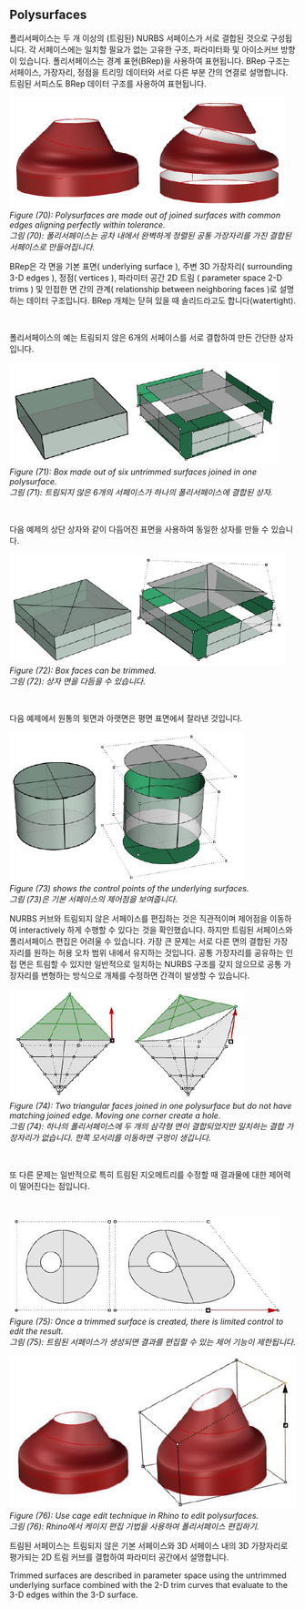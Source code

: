 ## Polysurfaces

폴리서페이스는 두 개 이상의 (트림된) NURBS 서페이스가 서로 결합된 것으로 구성됩니다. 각 서페이스에는 일치할 필요가 없는 고유한 구조, 파라미터화 및 아이소커브 방향이 있습니다. 폴리서페이스는 경계 표현(BRep)을 사용하여 표현됩니다. BRep 구조는 서페이스, 가장자리, 정점을 트리밍 데이터와 서로 다른 부분 간의 연결로 설명합니다. 트림된 서피스도 BRep 데이터 구조를 사용하여 표현됩니다.

![figure70](img\Figure_(70).png) <br>
*Figure (70): Polysurfaces are made out of joined surfaces with common edges aligning perfectly within tolerance.* <br>
*그림 (70): 폴리서페이스는 공차 내에서 완벽하게 정렬된 공통 가장자리를 가진 결합된 서페이스로 만들어집니다.*

BRep은 각 면을 기본 표면( underlying surface ), 주변 3D 가장자리( surrounding 3-D edges ), 정점( vertices ), 파라미터 공간 2D 트림 ( parameter space 2-D trims ) 및 인접한 면 간의 관계( relationship between neighboring faces )로 설명하는 데이터 구조입니다. BRep 개체는 닫혀 있을 때 솔리드라고도 합니다(watertight).

<br>

폴리서페이스의 예는 트림되지 않은 6개의 서페이스를 서로 결합하여 만든 간단한 상자입니다.

![figure71](img\Figure_(71).png) <br>
*Figure (71): Box made out of six untrimmed surfaces joined in one polysurface.* <br>
*그림 (71): 트림되지 않은 6개의 서페이스가 하나의 폴리서페이스에 결합된 상자.*

<br>

다음 예제의 상단 상자와 같이 다듬어진 표면을 사용하여 동일한 상자를 만들 수 있습니다.

![figure72](img\Figure_(72).png) <br>
*Figure (72): Box faces can be trimmed.* <br>
*그림 (72): 상자 면을 다듬을 수 있습니다.*

<br>

다음 예제에서 원통의 윗면과 아랫면은 평면 표면에서 잘라낸 것입니다.

![figure73](img\Figure_(73).png) <br>
*Figure (73) shows the control points of the underlying surfaces.* <br>
*그림 (73)은 기본 서페이스의 제어점을 보여줍니다.*

NURBS 커브와 트림되지 않은 서페이스를 편집하는 것은 직관적이며 제어점을 이동하여 interactively 하게 수행할 수 있다는 것을 확인했습니다. 하지만 트림된 서페이스와 폴리서페이스 편집은 어려울 수 있습니다. 가장 큰 문제는 서로 다른 면의 결합된 가장 자리를 원하는 허용 오차 범위 내에서 유지하는 것입니다. 공통 가장자리를 공유하는 인접 면은 트림할 수 있지만 일반적으로 일치하는 NURBS 구조를 갖지 않으므로 공통 가장자리를 변형하는 방식으로 개체를 수정하면 간격이 발생할 수 있습니다.

![figure74](img\Figure_(74).png) <br>
*Figure (74): Two triangular faces joined in one polysurface but do not have matching joined edge. Moving one corner create a hole.* <br>
*그림 (74): 하나의 폴리서페이스에 두 개의 삼각형 면이 결합되었지만 일치하는 결합 가장자리가 없습니다. 한쪽 모서리를 이동하면 구멍이 생깁니다.*

<br>

또 다른 문제는 일반적으로 특히 트림된 지오메트리를 수정할 때 결과물에 대한 제어력이 떨어진다는 점입니다.

<br>

![figure75](img\Figure_(75).png) <br>
*Figure (75): Once a trimmed surface is created, there is limited control to edit the result.* <br>
*그림 (75): 트림된 서페이스가 생성되면 결과를 편집할 수 있는 제어 기능이 제한됩니다.*

![figure76](img\Figure_(76).png) <br>
*Figure (76): Use cage edit technique in Rhino to edit polysurfaces.* <br>
*그림 (76): Rhino에서 케이지 편집 기법을 사용하여 폴리서페이스 편집하기.*

트림된 서페이스는 트림되지 않은 기본 서페이스와 3D 서페이스 내의 3D 가장자리로 평가되는 2D 트림 커브를 결합하여 파라미터 공간에서 설명합니다.

Trimmed surfaces are described in parameter space using the untrimmed underlying surface combined with the 2-D trim curves that evaluate to the 3-D edges within the 3-D surface.